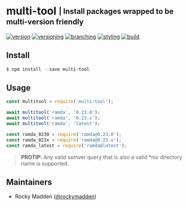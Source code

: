 # multi-tool <sub><sup>| Install packages wrapped to be multi-version friendly</sup></sub>
[![version](http://img.shields.io/badge/version-0.0.0-blue.svg)](https://www.npmjs.com/package/@cloudelements/multi-tool)
[![versioning](http://img.shields.io/badge/versioning-semver-blue.svg)](http://semver.org/)
[![branching](http://img.shields.io/badge/branching-github%20flow-blue.svg)](https://guides.github.com/introduction/flow/)
[![styling](http://img.shields.io/badge/code%20styling-XO-blue.svg)](https://github.com/sindresorhus/xo)
[![build](https://circleci.com/gh/cloud-elements/multi-tool.svg?style=shield)](https://circleci.com/gh/cloud-elements/multi-tool)

## Install
```javascript
$ npm install --save multi-tool
```

## Usage
```javascript
const multitool = require('multi-tool');

await multitool('ramda', '0.23.0');
await multitool('ramda', '0.23.x');
await multitool('ramda', 'latest');

const ramda_0230 = require('ramda@0.23.0');
const ramda_023x = require('ramda@0.23.x');
const ramda_latest = require('ramda@latest');
```
> __PROTIP:__ Any valid semver query that is also a valid \*nix directory name is supported.

## Maintainers
* Rocky Madden ([@rockymadden](https://github.com/rockymadden))
